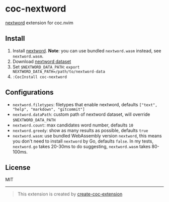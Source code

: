 # coc-nextword

[nextword][] extension for coc.nvim

## Install

1. Install [nextword][]. **Note**: you can use bundled `nextword.wasm` instead, see `nextword.wasm`.
1. Download [nextword dataset](https://github.com/high-moctane/nextword-data)
1. Set `$NEXTWORD_DATA_PATH`: `export NEXTWORD_DATA_PATH=/path/to/nextword-data`
1. `:CocInstall coc-nextword`

## Configurations

- `nextword.filetypes`: filetypes that enable nextword, defaults `["text", "help", "markdown", "gitcommit"]`
- `nextword.dataPath`: custom path of nextword dataset, will override `$NEXTWORD_DATA_PATH`
- `nextword.count`: max candidates word number, defaults `10`
- `nextword.greedy`: show as many results as possible, defaults `true`
- `nextword.wasm`: use bundled WebAssembly version `nextword`, this means you don't need to install `nextword` by Go, defaults `false`. In my tests, `nextword.go` takes 20-30ms to do suggesting, `nextword.wasm` takes 80-100ms.

## License

MIT

---

> This extension is created by [create-coc-extension](https://github.com/fannheyward/create-coc-extension)

[nextword]: https://github.com/high-moctane/nextword
